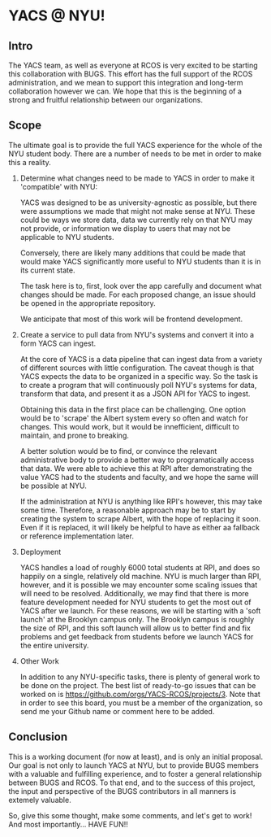# YACS @ NYU!

## Intro
The YACS team, as well as everyone at RCOS is very excited to be starting this collaboration with BUGS.
This effort has the full support of the RCOS administration, and we mean to support this integration and
long-term collaboration however we can. We hope that this is the beginning of a strong and fruitful
relationship between our organizations.

## Scope
The ultimate goal is to provide the full YACS experience for the whole of the NYU student body.
There are a number of needs to be met in order to make this a reality.

1. Determine what changes need to be made to YACS in order to make it 'compatible' with NYU:

    YACS was designed to be as university-agnostic as possible, but there were assumptions we made that
    might not make sense at NYU. These could be ways we store data, data we currently rely on that NYU
    may not provide, or information we display to users that may not be applicable to NYU students.

    Conversely, there are likely many additions that could be made that would make YACS significantly
    more useful to NYU students than it is in its current state.

    The task here is to, first, look over the app carefully and document what changes should be made.
    For each proposed change, an issue should be opened in the appropriate repository.
    
    We anticipate that most of this work will be frontend development.
    
2. Create a service to pull data from NYU's systems and convert it into a form YACS can ingest.

    At the core of YACS is a data pipeline that can ingest data from a variety of different sources with
    little configuration. The caveat though is that YACS expects the data to be organized in a specific
    way. So the task is to create a program that will continuously poll NYU's systems for data, transform
    that data, and present it as a JSON API for YACS to ingest.
    
    Obtaining this data in the first place can be challenging. One option would be to 'scrape' the Albert
    system every so often and watch for changes. This would work, but it would be innefficient, difficult
    to maintain, and prone to breaking.
    
    A better solution would be to find, or convince the relevant administrative body to provide a better
    way to programatically access that data. We were able to achieve this at RPI after demonstrating the
    value YACS had to the students and faculty, and we hope the same will be possible at NYU.
    
    If the administration at NYU is anything like RPI's however, this may take some time. Therefore, a
    reasonable approach may be to start by creating the system to scrape Albert, with the hope of
    replacing it soon. Even if it is replaced, it will likely be helpful to have as either aa fallback
    or reference implementation later.
    
3. Deployment

    YACS handles a load of roughly 6000 total students at RPI, and does so happily on a single, relatively
    old machine. NYU is much larger than RPI, however, and it is possible we may encounter some scaling
    issues that will need to be resolved. Additionally, we may find that there is more feature development
    needed for NYU students to get the most out of YACS after we launch. For these reasons, we will be
    starting with a 'soft launch' at the Brooklyn campus only. The Brooklyn campus is roughly the size of
    RPI, and this soft launch will allow us to better find and fix problems and get feedback from students
    before we launch YACS for the entire university.

4. Other Work

    In addition to any NYU-specific tasks, there is plenty of general work to be done on the project.
    The best list of ready-to-go issues that can be worked on is https://github.com/orgs/YACS-RCOS/projects/3.
    Note that in order to see this board, you must be a member of the organization, so send me your Github
    name or comment here to be added.
    
## Conclusion

This is a working document (for now at least), and is only an initial proposal. Our goal is not only to
launch YACS at NYU, but to provide BUGS members with a valuable and fulfilling experience, and to foster
a general relationship between BUGS and RCOS. To that end, and to the success of this project, the input
and perspective of the BUGS contributors in all manners is extemely valuable.

So, give this some thought, make some comments, and let's get to work! And most importantly... HAVE FUN!!
